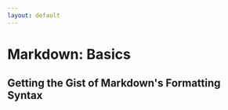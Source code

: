 ```yaml
---
layout: default
---
```


Markdown: Basics
================

Getting the Gist of Markdown's Formatting Syntax
------------------------------------------------

